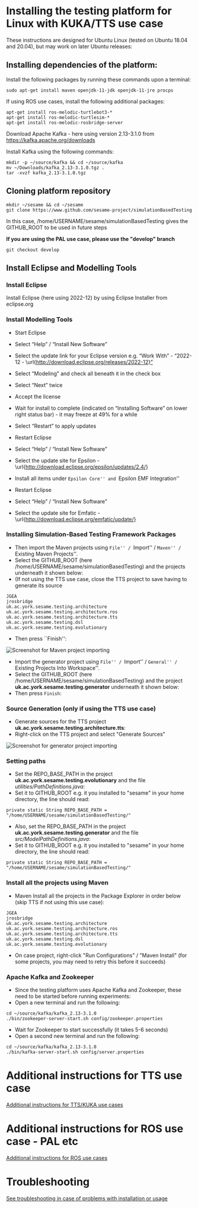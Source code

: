 # Installing the testing platform for Linux with KUKA/TTS use case

These instructions are designed for Ubuntu Linux (tested on Ubuntu
18.04 and 20.04), but may work on later Ubuntu releases:

## Installing dependencies of the platform:
Install the following packages by running these commands upon a terminal:
```
sudo apt-get install maven openjdk-11-jdk openjdk-11-jre procps
```

If using ROS use cases, install the following additional packages:

```
apt-get install ros-melodic-turtlebot3-*
apt-get install ros-melodic-turtlesim-*
apt-get install ros-melodic-rosbridge-server
```

Download Apache Kafka - here using version 2.13-3.1.0 from https://kafka.apache.org/downloads

Install Kafka using the following commands:
```
mkdir -p ~/source/kafka && cd ~/source/kafka
mv ~/Downloads/kafka_2.13-3.1.0.tgz .
tar -xvzf kafka_2.13-3.1.0.tgz
```

## Cloning platform repository

```
mkdir ~/sesame && cd ~/sesame
git clone https://www.github.com/sesame-project/simulationBasedTesting
```

In this case, /home/USERNAME/sesame/simulationBasedTesting gives the
GITHUB_ROOT to be used in future steps

**If you are using the PAL use case, please use the "develop" branch**
```
git checkout develop
```

## Install Eclipse and Modelling Tools
### Install Eclipse
Install Eclipse (here using 2022-12) by using Eclipse Installer from eclipse.org

### Install Modelling Tools
- Start Eclipse
- Select “Help” / “Install New Software”
- Select the update link for your Eclipse version e.g. “Work With” - “2022-12 - \url{http://download.eclipse.org/releases/2022-12}”
- Select “Modeling” and check all beneath it in the check box
- Select “Next” twice
- Accept the license
- Wait for install to complete (indicated on “Installing Software” on lower right status bar) - it may freeze at 49\% for a while
- Select “Restart” to apply updates

- Restart Eclipse
- Select “Help” / “Install New Software”
- Select the update site for Epsilon - \url{http://download.eclipse.org/epsilon/updates/2.4/}
- Install all items under ``Epsilon Core'' and ``Epsilon EMF Integration''

- Restart Eclipse
- Select “Help” / “Install New Software”
- Select the update site for Emfatic - \url{http://download.eclipse.org/emfatic/update/}

### Installing Simulation-Based Testing Framework Packages

- Then import the Maven projects using ``File'' / ``Import'' / ``Maven'' / ``Existing Maven Projects''.
- Select the GITHUB_ROOT (here /home/USERNAME/sesame/simulationBasedTesting) and the projects
  underneath it shown below:
- (If not using the TTS use case, close the TTS project to save having to generate its source

```
JGEA
jrosbridge
uk.ac.york.sesame.testing.architecture
uk.ac.york.sesame.testing.architecture.ros
uk.ac.york.sesame.testing.architecture.tts
uk.ac.york.sesame.testing.dsl
uk.ac.york.sesame.testing.evolutionary
```
- Then press ``Finish'':

![Screenshot for Maven project importing](readme-images/importing-projects.png)

- Import the generator project using ``File'' / ``Import'' / ``General'' / ``Existing Projects Into Workspace''.
- Select the GITHUB_ROOT (here /home/USERNAME/sesame/simulationBasedTesting) and the project **uk.ac.york.sesame.testing.generator** underneath it shown below:
- Then press ``Finish``:

### Source Generation (only if using the TTS use case)
- Generate sources for the TTS project **uk.ac.york.sesame.testing.architecture.tts**:
- Right-click on the TTS project and select "Generate Sources"

![Screenshot for generator project importing](readme-images/import-generator-project.png)

### Setting paths

- Set the REPO_BASE_PATH in the project **uk.ac.york.sesame.testing.evolutionary** and the file *utilities/PathDefinitions.java*:
- Set it to GITHUB_ROOT e.g. it you installed to "sesame" in your home directory, the line should read:
```
private static String REPO_BASE_PATH = "/home/USERNAME/sesame/simulationBasedTesting/"
```

- Also, set the REPO_BASE_PATH in the project **uk.ac.york.sesame.testing.generator** and the file *src/ModelPathDefinitions.java*:
- Set it to GITHUB_ROOT e.g. it you installed to "sesame" in your home directory, the line should read:
```
private static String REPO_BASE_PATH = "/home/USERNAME/sesame/simulationBasedTesting/"
```

### Install all the projects using Maven

- Maven Install all the projects in the Package Explorer in order below (skip TTS if not using this use case):
```
JGEA
jrosbridge
uk.ac.york.sesame.testing.architecture
uk.ac.york.sesame.testing.architecture.ros
uk.ac.york.sesame.testing.architecture.tts
uk.ac.york.sesame.testing.dsl
uk.ac.york.sesame.testing.evolutionary
```
- On case project, right-click "Run Configurations" / "Maven Install" (for some projects, you may need to retry this before it succeeds)

### Apache Kafka and Zookeeper

- Since the testing platform uses Apache Kafka and Zookeeper, these
  need to be started before running experiments:
- Open a new terminal and run the following:
```
cd ~/source/kafka/kafka_2.13-3.1.0
./bin/zookeeper-server-start.sh config/zookeeper.properties
```

- Wait for Zookeeper to start successfully (it takes 5-6 seconds)
- Open a second new terminal and run the following: 
```
cd ~/source/kafka/kafka_2.13-3.1.0
./bin/kafka-server-start.sh config/server.properties
```

# Additional instructions for TTS use case
[Additional instructions for TTS/KUKA use cases](./INSTALL-tts.md)

# Additional instructions for ROS use case - PAL etc
[Additional instructions for ROS use cases](./INSTALL-linux-ros.md)

# Troubleshooting
[See troubleshooting in case of problems with installation or usage](./TROUBLE.md)

